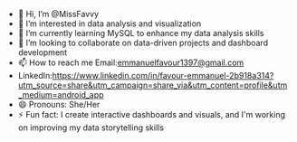 - 👋 Hi, I’m @MissFavvy
- 👀 I’m interested in data analysis and visualization
- 🌱 I’m currently learning MySQL to enhance my data analysis skills
- 💞️ I’m looking to collaborate on data-driven projects and dashboard development
- 📫 How to reach me   Email:emmanuelfavour1397@gmail.com
- LinkedIn:https://www.linkedin.com/in/favour-emmanuel-2b918a314?utm_source=share&utm_campaign=share_via&utm_content=profile&utm_medium=android_app
- 😄 Pronouns: She/Her
- ⚡ Fun fact: I create interactive dashboards and visuals, and I'm working on improving my data storytelling skills

<!---
MissFavvy/MissFavvy is a ✨ special ✨ repository because its `README.md` (this file) appears on your GitHub profile.
You can click the Preview link to take a look at your changes.
--->
